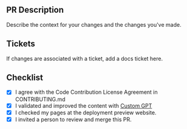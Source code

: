 ## PR Description
Describe the context for your changes and the changes you've made.

## Tickets
If changes are associated with a ticket, add a docs ticket here.


## Checklist
- [x] I agree with the Code Contribution License Agreement in CONTRIBUTING.md
- [x] I validated and improved the content with [Custom GPT](https://chatgpt.com/g/g-68e8bc4bab7081918e8f45caa311ee5b-spryker-doc-genius)
- [x] I checked my pages at the deployment preview website.
- [x] I invited a person to review and merge this PR.
